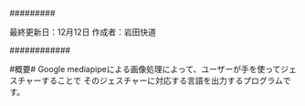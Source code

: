 #########

最終更新日：12月12日
作成者：岩田快道


############

#概要#
Google mediapipeによる画像処理によって、ユーザーが手を使ってジェスチャーすることで
そのジェスチャーに対応する言語を出力するプログラムです。


